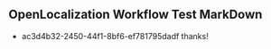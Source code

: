## OpenLocalization Workflow Test MarkDown
* ac3d4b32-2450-44f1-8bf6-ef781795dadf thanks!

<!--HONumber=Jul16_HO4-->


